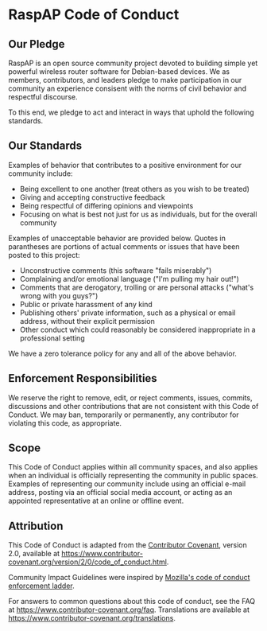# RaspAP Code of Conduct

## Our Pledge

RaspAP is an open source community project devoted to building simple yet 
powerful wireless router software for Debian-based devices. We as members, contributors,
and leaders pledge to make participation in our community an experience consisent with 
the norms of civil behavior and respectful discourse.

To this end, we pledge to act and interact in ways that uphold the following standards.

## Our Standards

Examples of behavior that contributes to a positive environment for our
community include:

* Being excellent to one another (treat others as you wish to be treated)
* Giving and accepting constructive feedback
* Being respectful of differing opinions and viewpoints
* Focusing on what is best not just for us as individuals, but for the
  overall community

Examples of unacceptable behavior are provided below. Quotes in parantheses
are portions of actual comments or issues that have been posted to this project:

* Unconstructive comments (this software "fails miserably")
* Complaining and/or emotional language ("I'm pulling my hair out!")
* Comments that are derogatory, trolling or are personal attacks ("what's wrong with you guys?")
* Public or private harassment of any kind
* Publishing others' private information, such as a physical or email
  address, without their explicit permission
* Other conduct which could reasonably be considered inappropriate in a
  professional setting

We have a zero tolerance policy for any and all of the above behavior.

## Enforcement Responsibilities

We reserve the right to remove, edit, or reject comments, issues, commits, 
discussions and other contributions that are not consistent with this Code of Conduct.
We may ban, temporarily or permanently, any contributor for violating this code, as appropriate.

## Scope

This Code of Conduct applies within all community spaces, and also applies when
an individual is officially representing the community in public spaces.
Examples of representing our community include using an official e-mail address,
posting via an official social media account, or acting as an appointed
representative at an online or offline event.

## Attribution

This Code of Conduct is adapted from the [Contributor Covenant][homepage],
version 2.0, available at
https://www.contributor-covenant.org/version/2/0/code_of_conduct.html.

Community Impact Guidelines were inspired by [Mozilla's code of conduct
enforcement ladder](https://github.com/mozilla/diversity).

[homepage]: https://www.contributor-covenant.org

For answers to common questions about this code of conduct, see the FAQ at
https://www.contributor-covenant.org/faq. Translations are available at
https://www.contributor-covenant.org/translations.

